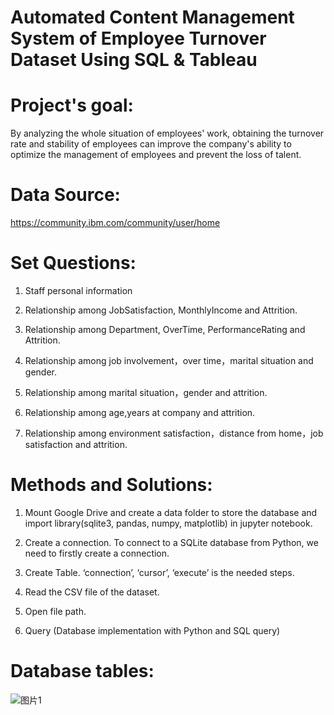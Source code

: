 # Automated Content Management System of Employee Turnover Dataset Using SQL & Tableau

# Project's goal:

By analyzing the whole situation of employees' work, obtaining the turnover rate and stability of employees can improve the company's ability to optimize the management of employees and prevent the loss of talent.

# Data Source: 
   https://community.ibm.com/community/user/home

# Set Questions:


1. Staff personal information

2. Relationship among JobSatisfaction, MonthlyIncome and Attrition.

3.  Relationship among Department, OverTime, PerformanceRating and Attrition.

4. Relationship among job involvement，over time，marital situation and gender.

5. Relationship among marital situation，gender and attrition.

6. Relationship among age,years at company and attrition.

7. Relationship among environment satisfaction，distance from home，job satisfaction and attrition.



# Methods and Solutions:
1. Mount Google Drive and create a data folder to store the database and import library(sqlite3, pandas, numpy, matplotlib) in jupyter notebook.

2. Create a connection. To connect to a SQLite database from Python, we need to firstly create a connection.

3. Create Table. ‘connection’, ‘cursor’, ‘execute’ is the needed steps.

4. Read the CSV file of the dataset.

5. Open file path.

6. Query (Database implementation with Python and SQL query)


# Database tables:

![图片1](https://github.com/HardCoreFatLady/Automated-Content-Management-System-of-Employee-Turnover-Dataset-Using-SQL/assets/45972159/fcedcc64-ad31-4c41-bdc9-cad987243595)
